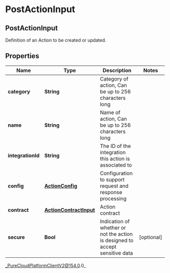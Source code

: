 # PostActionInput

## PostActionInput
Definition of an Action to be created or updated.

## Properties

|Name | Type | Description | Notes|
|------------ | ------------- | ------------- | -------------|
| **category** | **String** | Category of action, Can be up to 256 characters long | |
| **name** | **String** | Name of action, Can be up to 256 characters long | |
| **integrationId** | **String** | The ID of the integration this action is associated to | |
| **config** | [**ActionConfig**](ActionConfig) | Configuration to support request and response processing | |
| **contract** | [**ActionContractInput**](ActionContractInput) | Action contract | |
| **secure** | **Bool** | Indication of whether or not the action is designed to accept sensitive data | [optional] |



_PureCloudPlatformClientV2@154.0.0_
